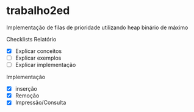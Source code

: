 # trabalho2ed
Implementação de filas de prioridade utilizando heap binário de máximo

Checklists
Relatório
- [x] Explicar conceitos
- [ ] Explicar exemplos
- [ ] Explicar implementação

Implementação
- [x] inserção
- [x] Remoção
- [x] Impressão/Consulta
